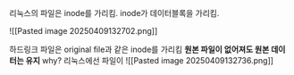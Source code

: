 리눅스의 파일은 inode를 가리킴.
inode가 데이터블록을 가리킴.

![[Pasted image 20250409132702.png]]


하드링크 파일은 original file과 같은 inode를 가리킴
**원본 파일이 없어져도 원본 데이터는 유지**
why? 리눅스에선 파일이 
![[Pasted image 20250409132736.png]]